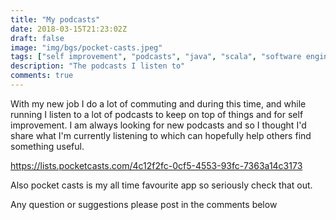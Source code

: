 ```yaml
---
title: "My podcasts"
date: 2018-03-15T21:23:02Z
draft: false
image: "img/bgs/pocket-casts.jpeg"
tags: ["self improvement", "podcasts", "java", "scala", "software engineering", "go", "programming"]
description: "The podcasts I listen to"
comments: true
---
```

With my new job I do a lot of commuting and during this time, and while running I listen to a lot of podcasts to keep on top of things and for self improvement. I am always looking for new podcasts and so I thought I'd share what I'm currently listening to which can hopefully help others find something useful.

https://lists.pocketcasts.com/4c12f2fc-0cf5-4553-93fc-7363a14c3173

Also pocket casts is my all time favourite app so seriously check that out.

Any question or suggestions please post in the comments below